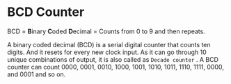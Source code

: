# BCD Counter


BCD = **B**inary **C**oded **D**ecimal = Counts from 0 to 9 and then repeats.



A binary coded decimal (BCD) is a serial digital counter that counts
ten digits. And it resets for every new clock input. As it can go 
through 10 unique combinations of output, it is also called as 
 `Decade counter` . A BCD counter can count 0000, 0001, 0010, 
1000, 1001, 1010, 1011, 1110, 1111, 0000, and 0001 and so on.